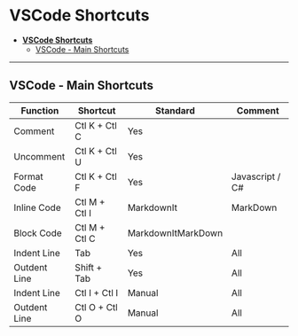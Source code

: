 # **VSCode Shortcuts**

- [**VSCode Shortcuts**](#vscode-shortcuts)
  - [VSCode - Main Shortcuts](#vscode---main-shortcuts)

---

## VSCode - Main Shortcuts

|Function|Shortcut|Standard|Comment|
|-|-|-|-|
|Comment|Ctl K + Ctl C|Yes||
|Uncomment|Ctl K + Ctl U|Yes||
|Format Code|Ctl K + Ctl F|Yes|Javascript / C#|
|Inline Code|Ctl M + Ctl I|MarkdownIt|MarkDown|
|Block Code|Ctl M + Ctl C|MarkdownItMarkDown|
|Indent Line|Tab|Yes|All|
|Outdent Line|Shift + Tab|Yes|All|
|Indent Line|Ctl I + Ctl I|Manual|All|
|Outdent Line|Ctl O + Ctl O|Manual|All|
